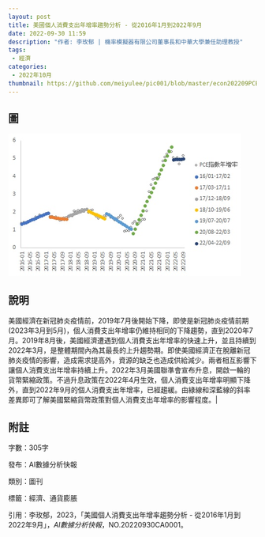```yaml
---
layout: post
title: 美國個人消費支出年增率趨勢分析 - 從2016年1月到2022年9月
date: 2022-09-30 11:59
description: "作者: 李玫郁 | 機率模擬器有限公司董事長和中華大學兼任助理教授"
tags: 
 - 經濟
categories: 
 - 2022年10月
thumbnail: https://github.com/meiyulee/pic001/blob/master/econ202209PCEtrend.jpg?raw=true
---
```


## 圖

![](https://github.com/meiyulee/pic001/blob/master/econ202209PCEtrend.jpg?raw=true)

## 說明

美國經濟在新冠肺炎疫情前，2019年7月後開始下降，即使是新冠肺炎疫情前期(2023年3月到5月)，個人消費支出年增率仍維持相同的下降趨勢，直到2020年7月。2019年8月後，美國經濟遭遇到個人消費支出年增率的快速上升，並且持續到2022年3月，是整體期間內為其最長的上升趨勢期。即使美國經濟正在脫離新冠肺炎疫情的影響，造成需求提高外，資源的缺乏也造成供給減少。兩者相互影響下讓個人消費支出年增率持續上升。2022年3月美國聯準會宣布升息，開啟一輪的貨幣緊縮政策。不過升息政策在2022年4月生效，個人消費支出年增率明顯下降外，直到2022年9月的個人消費支出年增率，已經趨緩。由綠線和深藍線的斜率差異即可了解美國緊縮貨幣政策對個人消費支出年增率的影響程度。|

## 附註

字數：305字

發布：AI數據分析快報

類別：圖刊

標籤：經濟、通貨膨脹

引用：李玫郁，2023，「美國個人消費支出年增率趨勢分析 - 從2016年1月到2022年9月」，*AI數據分析快報*，NO.20220930CA0001。

